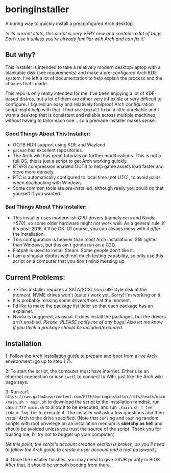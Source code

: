 # boringinstaller
A boring way to quickly install a preconfigured Arch desktop.

*In its current state, this script is very VERY new and contains a lot of bugs. Don't use it unless you're already familiar with Arch and can fix it!*

## But why?
This installer is intended to take a relatively modern desktop/laptop with a blankable disk (see requirements) and make a pre-configured Arch KDE system. I've left a lot of documentation to help explain the process and the choices that I made.

This repo is only really intended for me. I've been enjoying a lot of KDE-based distros, but a lot of them are either very inflexible or very difficult to configure. I figured an easy and relatively foolproof Arch configuration script might help with that. I find `archinstall` to be a little unreliable and I want a desktop that is consistent and reliable across multiple machines, without having to tailor each one... so a premade installer makes sense.

### Good Things About This Installer:
- OOTB HDR support using KDE and Wayland.
- `pacman` has excellent repositories.
- The Arch wiki has great tutorials on further modifications. This is not a full OS, this is just a script to get Arch working quickly.
- BTRFS compression enabled OOTB to help game assets load faster and store more densely.
- RTC is automatically configured to local time (not UTC), to avoid pains when dualbooting with Windows.
- Some common tools are pre-installed, although really you could do that yourself if you wanted.

### Bad Things About This Installer:
- This installer uses modern-ish GPU drivers (namely `mesa` and Nvidia >570), so some older hardware might not work well. As a general rule, if it's post-2016, it'll be OK. Of course, you can always mess with it *after* the installation.
- This configuration is heavier than most Arch installations. Still lighter than Windows, but this ain't gonna run on a C2D.
- Flatpak is used to install Steam. Some people don't like it.
- I am a singular doofus with not much testing capability, so only use this script on a computer that you don't mind messing up.

## Current Problems:
- **This installer requires a SATA/SCSI `/dev/sdX`-style disk at the moment, NVME drives won't (quite!) work yet. Sorry! I'm working on it.
- It is probably missing some drivers/fixes at the moment.
- I'd like to make the package list tidier so that each package has an explainer.
- Nvidia is buggered, as usual. It does install the packages, but the drivers arn't enabled.
*Please, PLEASE notify me of any bugs! Also let me know if you think a package should be included/excluded.*

## Installation
1: Follow the [Arch installation guide](https://wiki.archlinux.org/title/Installation_guide) to prepare and boot from a live Arch environment (go up to step 1.7).

2: To start the script, the computer must have internet. Either use an ethernet connection or iuse `iwctl` to connect to WiFi, just like the Arch wiki page says.

3: Run `curl https://raw.githubusercontent.com/F7FF/boringinstaller/refs/heads/main/main.sh > main.sh` to download the script to the installation ramdisk, run `chmod 777 main.sh` to allow it to be executed, and run `./main.sh | tee stdout log.txt` to execute it. The installer will ask a few questions and then install Arch to the drive specified.
(Note that `curl`ing and `bash`ing random scripts with root privelege on an installation medium is **sketchy as hell** and should be avoided unless you trust the source of the script. Thank you for trusting me, I'll try not to bugger up your computer.)

*(At this point, the script's account creation section is broken, so you'll need to follow the Arch guide to create a user account and a root password.)*

4: Once the installer finishes, you may need to give GRUB priority in BIOS. After that, it should be smooth booting from there.
